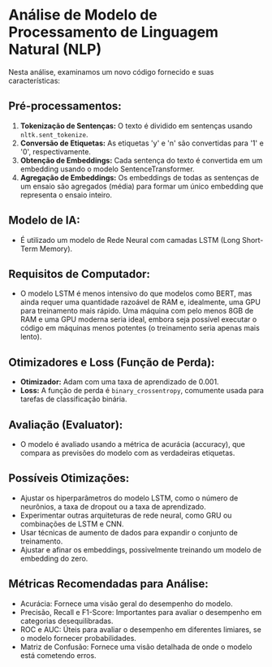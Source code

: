 # Análise de Modelo de Processamento de Linguagem Natural (NLP)

Nesta análise, examinamos um novo código fornecido e suas características:

## Pré-processamentos:

1. **Tokenização de Sentenças:** O texto é dividido em sentenças usando `nltk.sent_tokenize`.
2. **Conversão de Etiquetas:** As etiquetas 'y' e 'n' são convertidas para '1' e '0', respectivamente.
3. **Obtenção de Embeddings:** Cada sentença do texto é convertida em um embedding usando o modelo SentenceTransformer.
4. **Agregação de Embeddings:** Os embeddings de todas as sentenças de um ensaio são agregados (média) para formar um único embedding que representa o ensaio inteiro.

## Modelo de IA:

- É utilizado um modelo de Rede Neural com camadas LSTM (Long Short-Term Memory).

## Requisitos de Computador:

- O modelo LSTM é menos intensivo do que modelos como BERT, mas ainda requer uma quantidade razoável de RAM e, idealmente, uma GPU para treinamento mais rápido. Uma máquina com pelo menos 8GB de RAM e uma GPU moderna seria ideal, embora seja possível executar o código em máquinas menos potentes (o treinamento seria apenas mais lento).

## Otimizadores e Loss (Função de Perda):

- **Otimizador:** Adam com uma taxa de aprendizado de 0.001.
- **Loss:** A função de perda é `binary_crossentropy`, comumente usada para tarefas de classificação binária.

## Avaliação (Evaluator):

- O modelo é avaliado usando a métrica de acurácia (accuracy), que compara as previsões do modelo com as verdadeiras etiquetas.

## Possíveis Otimizações:

- Ajustar os hiperparâmetros do modelo LSTM, como o número de neurônios, a taxa de dropout ou a taxa de aprendizado.
- Experimentar outras arquiteturas de rede neural, como GRU ou combinações de LSTM e CNN.
- Usar técnicas de aumento de dados para expandir o conjunto de treinamento.
- Ajustar e afinar os embeddings, possivelmente treinando um modelo de embedding do zero.

## Métricas Recomendadas para Análise:

- Acurácia: Fornece uma visão geral do desempenho do modelo.
- Precisão, Recall e F1-Score: Importantes para avaliar o desempenho em categorias desequilibradas.
- ROC e AUC: Úteis para avaliar o desempenho em diferentes limiares, se o modelo fornecer probabilidades.
- Matriz de Confusão: Fornece uma visão detalhada de onde o modelo está cometendo erros.